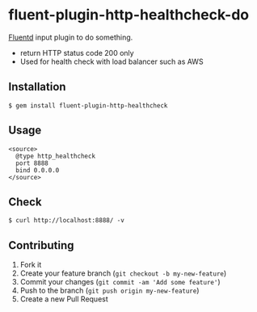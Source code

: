 # fluent-plugin-http-healthcheck-do

[Fluentd](https://fluentd.org/) input plugin to do something.

* return HTTP status code 200 only
* Used for health check with load balancer such as AWS

## Installation

```
$ gem install fluent-plugin-http-healthcheck
```

## Usage

```
<source>
  @type http_healthcheck
  port 8888
  bind 0.0.0.0
</source>
```

## Check


```
$ curl http://localhost:8888/ -v
```


## Contributing

1. Fork it
2. Create your feature branch (`git checkout -b my-new-feature`)
3. Commit your changes (`git commit -am 'Add some feature'`)
4. Push to the branch (`git push origin my-new-feature`)
5. Create a new Pull Request
